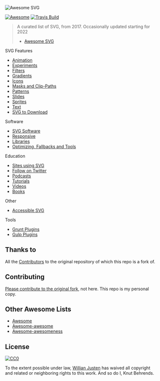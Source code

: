 <img src="https://rawgit.com/willianjusten/awesome-svg/master/logo.svg" alt="Awesome SVG">

[![Awesome](https://cdn.rawgit.com/sindresorhus/awesome/d7305f38d29fed78fa85652e3a63e154dd8e8829/media/badge.svg)](https://github.com/sindresorhus/awesome) [![Travis Build](https://travis-ci.org/willianjusten/awesome-svg.svg?branch=master)](https://travis-ci.org/willianjusten/awesome-svg)

> A curated list of SVG, from 2017. Occasionally updated starting for 2022
>
> - [Awesome SVG](#awesome-svg)
  
SVG Features

- [Animation](topics/Animation.md)
- [Experiments](topics/Experiments.md)
- [Filters](topics/Filters.md)
- [Gradients](topics/Gradients.md)
- [Icons](topics/Icons.md)
- [Masks and Clip-Paths](topics/Masks-clips.md)
- [Patterns](topics/Patterns.md)
- [Slides](topics/Slides.md)
- [Sprites](topics/Sprites.md)
- [Text](topics/Text.md)
- [SVG to Download](topics/Downloads.md)

Software

- [SVG Software](topics/Softwares.md)
- [Responsive](topics/Responsive.md)
- [Libraries](topics/Libraries.md)
- [Optimizing, Fallbacks and Tools](topics/Optimization-tools.md)

Education

- [Sites using SVG](topics/Sites-using-svg.md)
- [Follow on Twitter](topics/Follow-twitter.md)
- [Podcasts](topics/Podcasts.md)
- [Tutorials](topics/Tutorials.md)
- [Videos](topics/Videos.md)
- [Books](topics/Books.md)

Other

- [Accessible SVG](topics/Accessibility.md)

Tools

- [Grunt Plugins](topics/Grunt-plugins.md)
- [Gulp Plugins](topics/Gulp-plugins.md)

## Thanks to

All the [Contributors](https://github.com/willianjusten/awesome-svg/graphs/contributors) to the original repository of which this repo is a fork of.

## Contributing

 [Please contribute to the original fork](https://github.com/willianjusten/awesome-svg/blob/master/contributing.md), not here. This repo is my personal copy.

## Other Awesome Lists

- [Awesome](https://github.com/sindresorhus/awesome)
- [Awesome-awesome](https://github.com/emijrp/awesome-awesome)
- [Awesome-awesomeness](https://github.com/bayandin/awesome-awesomeness)

## License

[![CC0](https://i.creativecommons.org/l/by/4.0/88x31.png)](https://creativecommons.org/licenses/by/4.0/)

To the extent possible under law, [Willian Justen](https://github.com/willianjusten) has waived all copyright and related or neighboring rights to this work. And so do I, Knut Behrends.
